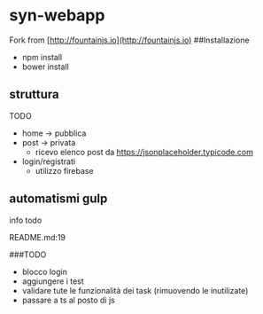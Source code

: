 # syn-webapp
Fork from  [http://fountainjs.io](http://fountainjs.io)
##Installazione
* npm install
* bower install

  
 
## struttura
TODO
* home -> pubblica
* post -> privata
  * ricevo elenco post da https://jsonplaceholder.typicode.com
* login/registrati
   * utilizzo firebase 
   
## automatismi gulp
info todo

README.md:19

###TODO
* blocco login 
* aggiungere i test
* validare tute le funzionalità dei task (rimuovendo le inutilizate)
* passare a ts al posto di js
